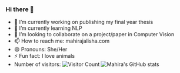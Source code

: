 ### Hi there 👋

- 🔭 I’m currently working on publishing my final year thesis
- 🌱 I’m currently learning NLP
- 👯 I’m looking to collaborate on a project/paper in Computer Vision
- 📫 How to reach me: mahirajalisha.com
- 😄 Pronouns: She/Her
- ⚡ Fun fact: I love animals
- Number of visitors:
  ![Visitor Count](https://profile-counter.glitch.me/Mahirobot/count.svg)
  ![Mahira's GitHub stats](https://github-readme-stats.vercel.app/api?username=Mahirobot&show_icons=true&theme=transparent)

